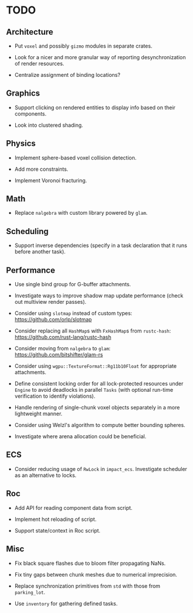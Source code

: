 # TODO

## Architecture

- Put `voxel` and possibly `gizmo` modules in separate crates.

- Look for a nicer and more granular way of reporting desynchronization of render resources.

- Centralize assignment of binding locations?

## Graphics

- Support clicking on rendered entities to display info based on their components.

- Look into clustered shading.

## Physics

- Implement sphere-based voxel collision detection.

- Add more constraints.

- Implement Voronoi fracturing.

## Math

- Replace `nalgebra` with custom library powered by `glam`.

## Scheduling

- Support inverse dependencies (specify in a task declaration that it runs before another task).

## Performance

- Use single bind group for G-buffer attachments.

- Investigate ways to improve shadow map update performance (check out multiview render passes).

- Consider using `slotmap` instead of custom types: https://github.com/orlp/slotmap

- Consider replacing all `HashMap`s with `FxHashMap`s from `rustc-hash`: https://github.com/rust-lang/rustc-hash

- Consider moving from `nalgebra` to `glam`: https://github.com/bitshifter/glam-rs

- Consider using `wgpu::TextureFormat::Rg11b10Float` for appropriate attachments.

- Define consistent locking order for all lock-protected resources under `Engine` to avoid deadlocks in parallel `Tasks` (with optional run-time verification to identify violations).

- Handle rendering of single-chunk voxel objects separately in a more lightweight manner.

- Consider using Welzl's algorithm to compute better bounding spheres.

- Investigate where arena allocation could be beneficial.

## ECS

- Consider reducing usage of `RwLock` in `impact_ecs`. Investigate scheduler as an alternative to locks.

## Roc

- Add API for reading component data from script.

- Implement hot reloading of script.

- Support state/context in Roc script.

## Misc

- Fix black square flashes due to bloom filter propagating NaNs.

- Fix tiny gaps between chunk meshes due to numerical imprecision.

- Replace synchronization primitives from `std` with those from `parking_lot`.

- Use `inventory` for gathering defined tasks.
